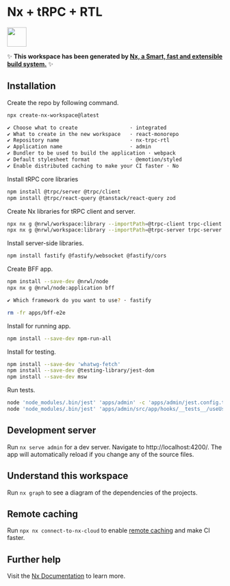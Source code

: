 # Nx + tRPC + RTL

<a alt="Nx logo" href="https://nx.dev" target="_blank" rel="noreferrer"><img src="https://raw.githubusercontent.com/nrwl/nx/master/images/nx-logo.png" width="45"></a>

✨ **This workspace has been generated by [Nx, a Smart, fast and extensible build system.](https://nx.dev)** ✨

## Installation

Create the repo by following command.

```sh
npx create-nx-workspace@latest

✔ Choose what to create                 · integrated
✔ What to create in the new workspace   · react-monorepo
✔ Repository name                       · nx-trpc-rtl
✔ Application name                      · admin
✔ Bundler to be used to build the application · webpack
✔ Default stylesheet format             · @emotion/styled
✔ Enable distributed caching to make your CI faster · No
```

Install tRPC core libraries

```sh
npm install @trpc/server @trpc/client
npm install @trpc/react-query @tanstack/react-query zod
```

Create Nx libraries for tRPC client and server.

```sh
npx nx g @nrwl/workspace:library --importPath=@trpc-client trpc-client
npx nx g @nrwl/workspace:library --importPath=@trpc-server trpc-server
```

Install server-side libraries.

```sh
npm install fastify @fastify/websocket @fastify/cors
```

Create BFF app.

```sh
npm install --save-dev @nrwl/node
npx nx g @nrwl/node:application bff

✔ Which framework do you want to use? · fastify

rm -fr apps/bff-e2e
```

Install for running app.

```sh
npm install --save-dev npm-run-all
```

Install for testing.

```sh
npm install --save-dev 'whatwg-fetch'
npm install --save-dev @testing-library/jest-dom
npm install --save-dev msw
```

Run tests.

```sh
node 'node_modules/.bin/jest' 'apps/admin' -c 'apps/admin/jest.config.ts'
node 'node_modules/.bin/jest' 'apps/admin/src/app/hooks/__tests__/useUsers.spec.tsx' -c 'apps/admin/jest.config.ts' -t '...'
```

## Development server

Run `nx serve admin` for a dev server. Navigate to http://localhost:4200/. The app will automatically reload if you change any of the source files.

## Understand this workspace

Run `nx graph` to see a diagram of the dependencies of the projects.

## Remote caching

Run `npx nx connect-to-nx-cloud` to enable [remote caching](https://nx.app) and make CI faster.

## Further help

Visit the [Nx Documentation](https://nx.dev) to learn more.
